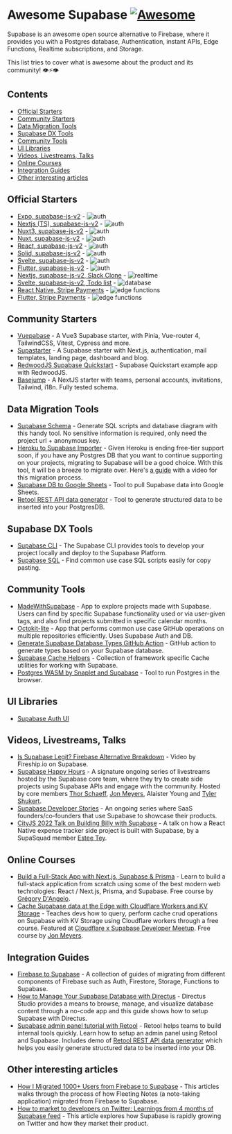 # Awesome Supabase  [![Awesome](https://awesome.re/badge-flat.svg)](https://awesome.re)

Supabase is an awesome open source alternative to Firebase, where it provides you with a Postgres database, Authentication, instant APIs, Edge Functions, Realtime subscriptions, and Storage.

This list tries to cover what is awesome about the product and its community! 👁⚡️👁

## Contents

- [Official Starters](#official-starters)
- [Community Starters](#community-starters)
- [Data Migration Tools](#data-migration-tools)
- [Supabase DX Tools](#supabase-dx-tools)
- [Community Tools](#community-tools)
- [UI Libraries](#ui-libraries)
- [Videos, Livestreams, Talks](#videos-livestreams-talks)
- [Online Courses](#online-courses)
- [Integration Guides](#integration-guides)
- [Other interesting articles](#other-interesting-articles)

## Official Starters

- [Expo, supabase-js-v2](https://github.com/supabase/supabase/tree/master/examples/user-management/expo-user-management) - ![auth](https://img.shields.io/badge/-auth-informational)
- [Nextjs (TS), supabase-js-v2](https://github.com/supabase/supabase/tree/master/examples/user-management/nextjs-ts-user-management) - ![auth](https://img.shields.io/badge/-auth-informational)
- [Nuxt3, supabase-js-v2](https://github.com/supabase/supabase/tree/master/examples/user-management/nuxt3-user-management) - ![auth](https://img.shields.io/badge/-auth-informational)
- [Nuxt, supabase-js-v2](https://github.com/supabase/supabase/tree/master/examples/user-management/nuxtjs-user-management) - ![auth](https://img.shields.io/badge/-auth-informational)
- [React, supabase-js-v2](https://github.com/supabase/supabase/tree/master/examples/user-management/react-user-management) - ![auth](https://img.shields.io/badge/-auth-informational)
- [Solid, supabase-js-v2](https://github.com/supabase/supabase/tree/master/examples/user-management/solid-user-management) - ![auth](https://img.shields.io/badge/-auth-informational)
- [Svelte, supabase-js-v2](https://github.com/supabase/supabase/tree/master/examples/user-management/svelte-user-management) - ![auth](https://img.shields.io/badge/-auth-informational)
- [Flutter, supabase-js-v2](https://github.com/supabase/supabase/tree/master/examples/user-management/flutter-user-management) - ![auth](https://img.shields.io/badge/-auth-informational)
- [Nextjs, supabase-js-v2, Slack Clone](https://github.com/supabase/supabase/tree/master/examples/slack-clone/nextjs-slack-clone) - ![realtime](https://img.shields.io/badge/-realtime-orange)
- [Svelte, supabase-js-v2, Todo list](https://github.com/supabase/supabase/tree/master/examples/todo-list/sveltejs-todo-list) - ![database](https://img.shields.io/badge/-database-9cf)
- [React Native, Stripe Payments](https://github.com/supabase-community/expo-stripe-payments-with-supabase-functions) - ![edge functions](https://img.shields.io/badge/-edge%20functions-darkgreen)
- [Flutter, Stripe Payments](https://github.com/supabase-community/flutter-stripe-payments-with-supabase-functions) - ![edge functions](https://img.shields.io/badge/-edge%20functions-darkgreen)

## Community Starters

- [Vuepabase](https://github.com/JMaylor/vuepabase) - A Vue3 Supabase starter, with Pinia, Vue-router 4, TailwindCSS, Vitest, Cypress and more.
- [Supastarter](https://supastarter.dev) - A Supabase starter with Next.js, authentication, mail templates, landing page, dashboard and blog.
- [RedwoodJS Supabase Quickstart](https://github.com/redwoodjs/redwoodjs-supabase-quickstart) - Supabase Quickstart example app with RedwoodJS.
- [Basejump](https://usebasejump.com) - A NextJS starter with teams, personal accounts, invitations, Tailwind, i18n. Fully tested schema.
## Data Migration Tools

- [Supabase Schema](https://supabase-schema.vercel.app/) - Generate SQL scripts and database diagram with this handy tool. No sensitive information is required, only need the project url + anonymous key.
- [Heroku to Supabase Importer](https://migrate.supabase.com/) - Given Heroku is ending free-tier support soon, if you have any Postgres DB that you want to continue supporting on your projects, migrating to Supabase will be a good choice. With this tool, it will be a breeze to migrate over. Here's [a guide](https://supabase.com/docs/guides/migrations/heroku) with a video for this migration process.
- [Supabase DB to Google Sheets](https://github.com/jadynekena/supabase-googlesheet) - Tool to pull Supabase data into Google Sheets.
- [Retool REST API data generator](https://retool.com/api-generator/) - Tool to generate structured data to be inserted into your PostgresDB.

## Supabase DX Tools

- [Supabase CLI](https://supabase.com/docs/reference/cli) - The Supabase CLI provides tools to develop your project locally and deploy to the Supabase Platform.
- [Supabase SQL](https://database.dev/) - Find common use case SQL scripts easily for copy pasting.

## Community Tools

- [MadeWithSupabase](https://www.madewithsupabase.com/) - App to explore projects made with Supabase. Users can find by specific Supabase functionality used or via user-given tags, and also find projects submitted in specific calendar months.
- [Octokit-lite](https://github.com/lyqht/Octokit-lite) - App that performs common use case GitHub operations on multiple repositories efficiently. Uses Supabase Auth and DB.
- [Generate Supabase Database Types GitHub Action](https://github.com/lyqht/generate-supabase-db-types-github-action) - GitHub action to generate types based on your Supabase database. 
- [Supabase Cache Helpers](https://github.com/psteinroe/supabase-cache-helpers) - Collection of framework specific Cache utilities for working with Supabase.
- [Postgres WASM by Snaplet and Supabase](https://supabase.com/blog/postgres-wasm) - Tool to run Postgres in the browser.

## UI Libraries

- [Supabase Auth UI](https://github.com/supabase-community/auth-ui)


## Videos, Livestreams, Talks

- [Is Supabase Legit? Firebase Alternative Breakdown](https://youtu.be/WiwfiVdfRIc) - Video by Fireship.io on Supabase.
- [Supabase Happy Hours](https://www.youtube.com/watch?v=IJoc6dKy03c&list=PL5S4mPUpp4Ouyw8bMupHgxC3VL9BLZzvV) - A signature ongoing series of livestreams hosted by the Supabase core team, where they try to create side projects using Supabase APIs and engage with the community. Hosted by core members [Thor Schaeff](https://thorweb.dev/), [Jon Meyers](https://jonmeyers.io/), Alaister Young and [Tyler Shukert](https://dshukertjr.dev/).
- [Supabase Developer Stories](https://www.youtube.com/watch?v=QAm1x7KaLq4&list=PL5S4mPUpp4OuzQN-a_FY3OZQuYo4NmXvb) - An ongoing series where SaaS founders/co-founders that use Supabase to showcase their products.
- [CityJS 2022 Talk on Building Billy with Supabase](https://www.youtube.com/watch?v=UiANV3uqT04&t=6841s) - A talk on how a React Native expense tracker side project is built with Supabase, by a SupaSquad member [Estee Tey](https://esteetey.dev/).

## Online Courses

- [Build a Full-Stack App with Next.js, Supabase & Prisma](https://themodern.dev/courses/build-a-fullstack-app-with-nextjs-supabase-and-prisma-322389284337222224) - Learn to build a full-stack application from scratch using some of the best modern web technologies: React / Next.js, Prisma, and Supabase. Free course by [Grégory D'Angelo](https://twitter.com/gdangel0).
- [Cache Supabase data at the Edge with Cloudflare Workers and KV Storage](https://egghead.io/courses/cache-supabase-data-at-the-edge-with-cloudflare-workers-and-kv-storage-883c7959) - Teaches devs how to query, perform cache crud operations on  Supabase with KV Storage using Cloudflare workers through a free course. 
Featured at [Cloudflare x Supabase Developer Meetup](https://t.co/sqmDQahsA4). Free course by [Jon Meyers](https://twitter.com/jonmeyers_io).
## Integration Guides

- [Firebase to Supabase](https://github.com/supabase-community/firebase-to-supabase) - A collection of guides of migrating from different components of Firebase such as Auth, Firestore, Storage, Functions to Supabase.
- [How to Manage Your Supabase Database with Directus](https://directus.io/guides/directus-plus-supabase/) - Directus Studio provides a means to browse, manage, and visualize database content through a no-code app and this guide shows how to setup Supabase with Directus.
- [Supabase admin panel tutorial with Retool](https://retool.com/blog/supabase-tutorial-admin-panel/) - Retool helps teams to build internal tools quickly. Learn how to setup an admin panel using Retool and Supabase. Includes demo of [Retool REST API data generator](https://retool.com/api-generator/) which helps you easily generate structured data to be inserted into your DB.

## Other interesting articles

- [How I Migrated 1000+ Users from Firebase to Supabase](https://fleetingnotes.app/posts/migrating-from-firebase-to-supabase/) - This articles walks through the process of how Fleeting Notes (a note-taking application) migrated from Firebase to Supabase.
- [How to market to developers on Twitter: Learnings from 4 months of Supabase feed](https://www.developermarkepear.com/blog/developer-marketing-on-social-media-twitter-supabase) - This article explores how Supabase is rapidly growing on Twitter and how they market their product.

